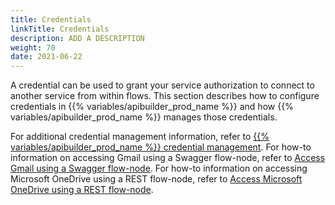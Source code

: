 ```yaml
---
title: Credentials
linkTitle: Credentials
description: ADD A DESCRIPTION
weight: 70
date: 2021-06-22
---
```


A credential can be used to grant your service authorization to connect to another service from within flows. This section describes how to configure credentials in {{% variables/apibuilder_prod_name %}} and how {{% variables/apibuilder_prod_name %}} manages those credentials.

For additional credential management information, refer to [{{% variables/apibuilder_prod_name %}} credential management](https://devblog.axway.com/apis/new-release-api-builder-standalone-with-credential-management/). For how-to information on accessing Gmail using a Swagger flow-node, refer to [Access Gmail using a Swagger flow-node](/docs/how_to/authorization__access_gmail_using_swagger_flow-node/). For how-to information on accessing Microsoft OneDrive using a REST flow-node, refer to [Access Microsoft OneDrive using a REST flow-node](/docs/how_to/authorization__access_microsoft_onedrive_using_rest_flow-node/).
